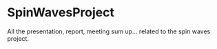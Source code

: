 # SpinWavesProject
All the presentation, report, meeting sum up... related to the spin waves project.
